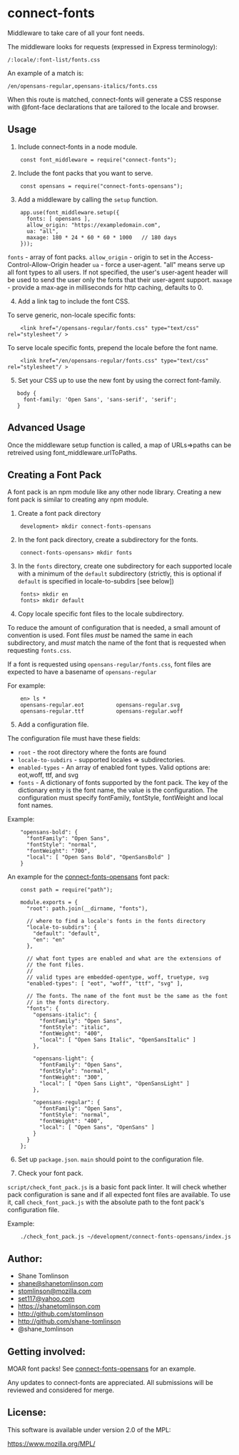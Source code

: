 # connect-fonts

Middleware to take care of all your font needs.

The middleware looks for requests (expressed in Express terminology):
```
/:locale/:font-list/fonts.css
```

An example of a match is:
```
/en/opensans-regular,opensans-italics/fonts.css
```

When this route is matched, connect-fonts will generate a CSS response with @font-face declarations that are tailored to the locale and browser.

## Usage
1. Include connect-fonts in a node module.
```
    const font_middleware = require("connect-fonts");
```

2. Include the font packs that you want to serve.
```
    const opensans = require("connect-fonts-opensans");
```

3. Add a middleware by calling the `setup` function.
```
    app.use(font_middleware.setup({
      fonts: [ opensans ],
      allow_origin: "https://exampledomain.com",
      ua: "all",
      maxage: 180 * 24 * 60 * 60 * 1000   // 180 days
    }));
```

`fonts` - array of font packs.
`allow_origin` - origin to set in the Access-Control-Allow-Origin header
`ua` - force a user-agent. "all" means serve up all font types to all users. If not specified, the user's user-agent header will be used to send the user only the fonts that their user-agent support.
`maxage` - provide a max-age in milliseconds for http caching, defaults to 0.

4. Add a link tag to include the font CSS.

To serve generic, non-locale specific fonts:
```
    <link href="/opensans-regular/fonts.css" type="text/css" rel="stylesheet"/ >
```

To serve locale specific fonts, prepend the locale before the font name.

```
    <link href="/en/opensans-regular/fonts.css" type="text/css" rel="stylesheet"/ >
```

5. Set your CSS up to use the new font by using the correct font-family.
```
   body {
     font-family: 'Open Sans', 'sans-serif', 'serif';
   }
```


## Advanced Usage
Once the middleware setup function is called, a map of URLs=>paths can be retreived using font_middleware.urlToPaths.

## Creating a Font Pack
A font pack is an npm module like any other node library. Creating a new font pack is similar to creating any npm module.

1) Create a font pack directory
```
    development> mkdir connect-fonts-opensans
```

2) In the font pack directory, create a subdirectory for the fonts.
```
    connect-fonts-opensans> mkdir fonts
```

3) In the ``fonts`` directory, create one subdirectory for each supported locale with a minimum of the ``default`` subdirectory (strictly, this is optional if ``default`` is specified in locale-to-subdirs [see below])
```
    fonts> mkdir en
    fonts> mkdir default
```

4) Copy locale specific font files to the locale subdirectory.

To reduce the amount of configuration that is needed, a small amount of convention is used. Font files *must* be named the same in each subdirectory, and *must* match the name of the font that is requested when requesting ``fonts.css``.

If a font is requested using ``opensans-regular/fonts.css``, font files are expected to have a basename of ``opensans-regular``

For example:
```
    en> ls *
    opensans-regular.eot          opensans-regular.svg
    opensans-regular.ttf          opensans-regular.woff
```

5) Add a configuration file.

The configuration file must have these fields:
* ``root`` - the root directory where the fonts are found
* ``locale-to-subdirs`` - supported locales => subdirectories.
* ``enabled-types`` - An array of enabled font types. Valid options are: eot,woff, ttf, and svg
* ``fonts`` - A dictionary of fonts supported by the font pack. The key of the
  dictionary entry is the font name, the value is the configuration. The configuration must specify fontFamily, fontStyle, fontWeight and local font names.

Example:
```
    "opensans-bold": {
      "fontFamily": "Open Sans",
      "fontStyle": "normal",
      "fontWeight": "700",
      "local": [ "Open Sans Bold", "OpenSansBold" ]
    }
```

An example for the [connect-fonts-opensans](https://github.com/shane-tomlinson/connect-fonts-opensans) font pack:
```
    const path = require("path");

    module.exports = {
      "root": path.join(__dirname, "fonts"),

      // where to find a locale's fonts in the fonts directory
      "locale-to-subdirs": {
        "default": "default",
        "en": "en"
      },

      // what font types are enabled and what are the extensions of
      // the font files.
      //
      // valid types are embedded-opentype, woff, truetype, svg
      "enabled-types": [ "eot", "woff", "ttf", "svg" ],

      // The fonts. The name of the font must be the same as the font
      // in the fonts directory.
      "fonts": {
        "opensans-italic": {
          "fontFamily": "Open Sans",
          "fontStyle": "italic",
          "fontWeight": "400",
          "local": [ "Open Sans Italic", "OpenSansItalic" ]
        },

        "opensans-light": {
          "fontFamily": "Open Sans",
          "fontStyle": "normal",
          "fontWeight": "300",
          "local": [ "Open Sans Light", "OpenSansLight" ]
        },

        "opensans-regular": {
          "fontFamily": "Open Sans",
          "fontStyle": "normal",
          "fontWeight": "400",
          "local": [ "Open Sans", "OpenSans" ]
        }
      }
    };
```

6) Set up ``package.json``. ``main`` should point to the configuration file.

7) Check your font pack.

``script/check_font_pack.js`` is a basic font pack linter. It will check whether pack configuration is sane and if all expected font files are available. To use it, call ``check_font_pack.js`` with the absolute path to the font pack's configuration file.

Example:
```
    ./check_font_pack.js ~/development/connect-fonts-opensans/index.js
```

## Author:
* Shane Tomlinson
* shane@shanetomlinson.com
* stomlinson@mozilla.com
* set117@yahoo.com
* https://shanetomlinson.com
* http://github.com/stomlinson
* http://github.com/shane-tomlinson
* @shane_tomlinson

## Getting involved:
MOAR font packs! See
[connect-fonts-opensans](https://github.com/shane-tomlinson/connect-fonts-opensans) for an example.

Any updates to connect-fonts are appreciated. All submissions will be reviewed
and considered for merge.

## License:
This software is available under version 2.0 of the MPL:

  https://www.mozilla.org/MPL/


